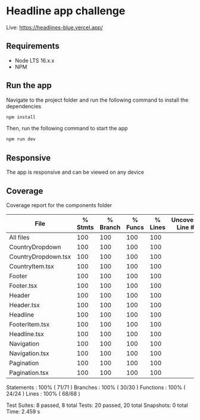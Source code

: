 
# Headline app challenge

Live: https://headlines-blue.vercel.app/

## Requirements
- Node LTS 16.x.x
- NPM

## Run the app
Navigate to the project folder and run the following command to install the dependencies
```bash
npm install
```

Then, run the following command to start the app
```bash
npm run dev
```

## Responsive
The app is responsive and can be viewed on any device

## Coverage
Coverage report for the components folder

File                  | % Stmts | % Branch | % Funcs | % Lines | Uncovered Line #s
----------------------|---------|----------|---------|---------|-------------------
All files             |     100 |      100 |     100 |     100 |
 CountryDropdown      |     100 |      100 |     100 |     100 |
  CountryDropdown.tsx |     100 |      100 |     100 |     100 |
  CountryItem.tsx     |     100 |      100 |     100 |     100 |
 Footer               |     100 |      100 |     100 |     100 |
  Footer.tsx          |     100 |      100 |     100 |     100 |
 Header               |     100 |      100 |     100 |     100 |
  Header.tsx          |     100 |      100 |     100 |     100 |
 Headline             |     100 |      100 |     100 |     100 |
  FooterItem.tsx      |     100 |      100 |     100 |     100 |
  Headline.tsx        |     100 |      100 |     100 |     100 |
 Navigation           |     100 |      100 |     100 |     100 |
  Navigation.tsx      |     100 |      100 |     100 |     100 |
 Pagination           |     100 |      100 |     100 |     100 |
  Pagination.tsx      |     100 |      100 |     100 |     100 |

Statements   : 100% ( 71/71 )
Branches     : 100% ( 30/30 )
Functions    : 100% ( 24/24 )
Lines        : 100% ( 68/68 )


Test Suites: 8 passed, 8 total
Tests:       20 passed, 20 total
Snapshots:   0 total
Time:        2.459 s